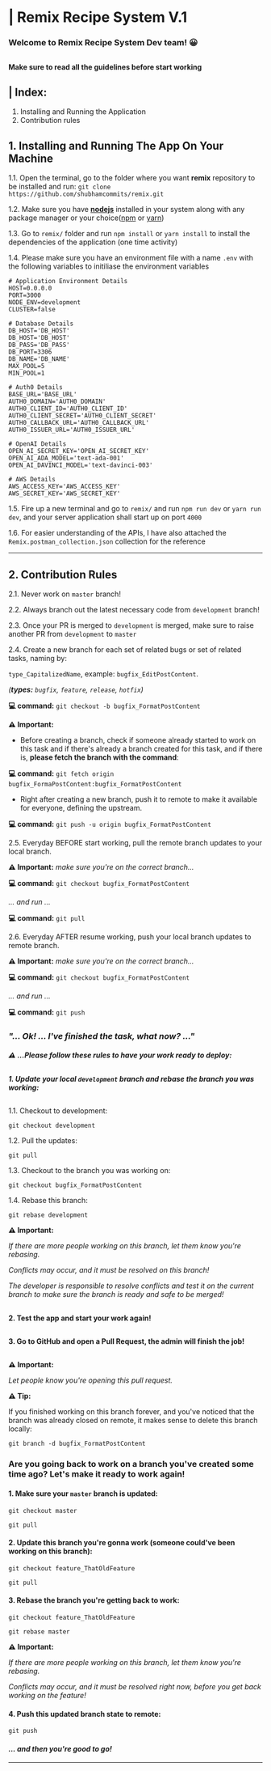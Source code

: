 # |  Remix Recipe System V.1
###  Welcome to Remix Recipe System Dev team!  😀  

##  


####  Make sure to read all the guidelines before start working


## | Index: 
1. Installing and Running the Application
2. Contribution rules

## 1. Installing and Running The App On Your Machine

1.1.  Open the terminal, go to the folder where you want **remix** repository to be installed and run:
`git clone https://github.com/shubhamcommits/remix.git`

1.2.  Make sure you have **[nodejs](https://nodejs.org/en/download/)** installed in your system along with any package manager or your choice([npm](https://nodejs.org/en/download/) or [yarn](https://classic.yarnpkg.com/en/docs/install/))

1.3.  Go to `remix/` folder and run `npm install` or `yarn install` to install the dependencies of the application (one time activity)

1.4.  Please make sure you have an environment file with a name `.env` with the following variables to initiliase the environment variables

```
# Application Environment Details
HOST=0.0.0.0
PORT=3000
NODE_ENV=development
CLUSTER=false

# Database Details
DB_HOST='DB_HOST'
DB_HOST='DB_HOST'
DB_PASS='DB_PASS'
DB_PORT=3306
DB_NAME='DB_NAME'
MAX_POOL=5
MIN_POOL=1

# Auth0 Details
BASE_URL='BASE_URL'
AUTH0_DOMAIN='AUTH0_DOMAIN'
AUTH0_CLIENT_ID='AUTH0_CLIENT_ID'
AUTH0_CLIENT_SECRET='AUTH0_CLIENT_SECRET'
AUTH0_CALLBACK_URL='AUTH0_CALLBACK_URL'
AUTH0_ISSUER_URL='AUTH0_ISSUER_URL'

# OpenAI Details
OPEN_AI_SECRET_KEY='OPEN_AI_SECRET_KEY'
OPEN_AI_ADA_MODEL='text-ada-001'
OPEN_AI_DAVINCI_MODEL='text-davinci-003'

# AWS Details
AWS_ACCESS_KEY='AWS_ACCESS_KEY'
AWS_SECRET_KEY='AWS_SECRET_KEY'
```

1.5.  Fire up a new terminal and go to `remix/` and run `npm run dev` or `yarn run dev`, and your server application shall start up on port `4000`

1.6. For easier understanding of the APIs, I have also attached the `Remix.postman_collection.json` collection for the reference

---


## 2. Contribution Rules


2.1.    Never work on `master` branch!

2.2.    Always branch out the latest necessary code from `development` branch!

2.3.    Once your PR is merged to `development` is merged, make sure to raise another PR from `development` to `master`

2.4.    Create a new branch for each set of related bugs or set of related tasks, naming by:
    
`type_CapitalizedName`, example: `bugfix_EditPostContent`.


*(**types:** `bugfix`, `feature`, `release`, `hotfix`)*


**💻 command:** `git checkout -b bugfix_FormatPostContent`


**⚠️ Important:**

*  Before creating a branch, check if someone already started to work on this task and if there's already a branch created for this task, and if there is, **please fetch the branch with the command**:

**💻 command:** `git fetch origin bugfix_FormaPostContent:bugfix_FormatPostContent`

* Right after creating a new branch, push it to remote to make it available for everyone, defining the upstream.

**💻 command:** `git push -u origin bugfix_FormatPostContent`


2.5.    Everyday BEFORE start working, pull the remote branch updates to your local branch.


**⚠️ Important:** *make sure you're on the correct branch...*

**💻 command:** `git checkout bugfix_FormatPostContent`

*... and run ...*

**💻 command:** `git pull`


2.6.    Everyday AFTER resume working, push your local branch updates to remote branch.


**⚠️ Important:** *make sure you're on the correct branch...*

**💻 command:** `git checkout bugfix_FormatPostContent`

*... and run ...*

**💻 command:** `git push`


### *"... Ok! ... I've finished the task, what now? ..."* 


#### *⚠️ ...Please follow these rules to have your work ready to deploy:*

##  

#### *1. Update your local `development` branch and rebase the branch you was working:*

##  

1.1. Checkout to development:

`git checkout development`

1.2. Pull the updates:

`git pull`

1.3. Checkout to the branch you was working on:

`git checkout bugfix_FormatPostContent`

1.4. Rebase this branch:

`git rebase development`


**⚠️ Important:** 

*If there are more people working on this branch, let them know you're rebasing.*

*Conflicts may occur, and it must be resolved on this branch!*

*The developer is responsible to resolve conflicts and test it on the current branch to make sure the branch is ready and safe to be merged!*

##  


#### 2. Test the app and start your work again!

##  


#### 3. Go to GitHub and open a Pull Request, the admin will finish the job!

##  


**⚠️ Important:** 

*Let people know you're opening this pull request.*


**⚠️ Tip:** 

If you finished working on this branch forever, and you've noticed that the branch was  already closed on remote, it makes sense to delete this branch locally:

`git branch -d bugfix_FormatPostContent`


### Are you going back to work on a branch you've created some time ago? Let's make it ready to work again!


#### 1. Make sure your `master` branch is updated:

`git checkout master`

`git pull`


#### 2. Update this branch you're gonna work (someone could've been working on this branch):

`git checkout feature_ThatOldFeature`

`git pull`


#### 3. Rebase the branch you're getting back to work:

`git checkout feature_ThatOldFeature`

`git rebase master`


**⚠️ Important:** 

*If there are more people working on this branch, let them know you're rebasing.*

*Conflicts may occur, and it must be resolved right now, before you get back working on the feature!*


#### 4. Push this updated branch state to remote:

`git push`

#### *... and then you're good to go!*

---


